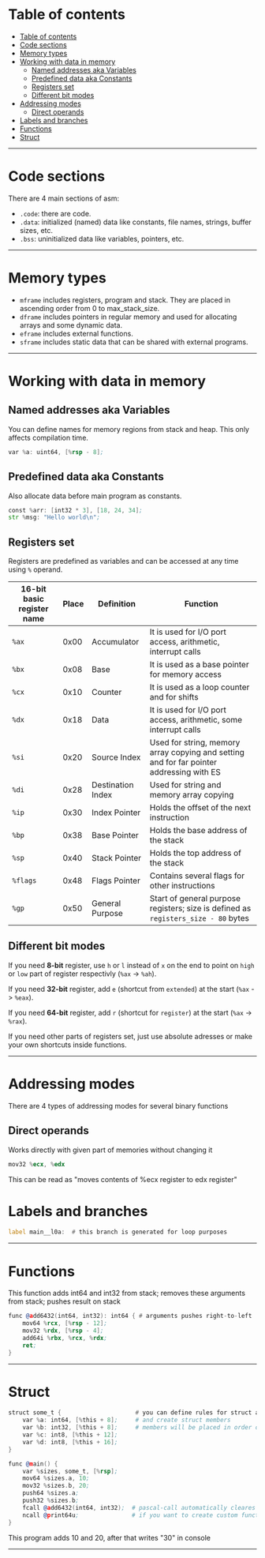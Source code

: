 # Table of contents

<!-- TOC -->
- [Table of contents](#table-of-contents)
- [Code sections](#code-sections)
- [Memory types](#memory-types)
- [Working with data in memory](#working-with-data-in-memory)
  - [Named addresses aka Variables](#named-addresses-aka-variables)
  - [Predefined data aka Constants](#predefined-data-aka-constants)
  - [Registers set](#registers-set)
  - [Different bit modes](#different-bit-modes)
- [Addressing modes](#addressing-modes)
  - [Direct operands](#direct-operands)
- [Labels and branches](#labels-and-branches)
- [Functions](#functions)
- [Struct](#struct)
<!-- TOC -->

---

# Code sections

There are 4 main sections of asm:

- `.code`: there are code.
- `.data`: initialized (named) data like constants, file names, strings, buffer sizes, etc.
- `.bss`: uninitialized data like variables, pointers, etc.

---

# Memory types

- `mframe` includes registers, program and stack. They are placed in ascending order from 0 to max_stack_size.
- `dframe` includes pointers in regular memory and used for allocating arrays and some dynamic data.
- `eframe` includes external functions.
- `sframe` includes static data that can be shared with external programs.

---

# Working with data in memory

## Named addresses aka Variables

You can define names for memory regions from stack and heap.
This only affects compilation time.

```asm
var %a: uint64, [%rsp - 8];
```

## Predefined data aka Constants

Also allocate data before main program as constants.

```asm
const %arr: [int32 * 3], [18, 24, 34];
str %msg: "Hello world\n";
```

## Registers set

Registers are predefined as variables and can be accessed at any time using `%` operand.

| 16-bit basic register name | Place | Definition        | Function                                                                                 |
| -------------------------- | ----- | ----------------- | ---------------------------------------------------------------------------------------- |
| `%ax`                      | 0x00  | Accumulator       | It is used for I/O port access, arithmetic, interrupt calls                              |
| `%bx`                      | 0x08  | Base              | It is used as a base pointer for memory access                                           |
| `%cx`                      | 0x10  | Counter           | It is used as a loop counter and for shifts                                              |
| `%dx`                      | 0x18  | Data              | It is used for I/O port access, arithmetic, some interrupt calls                         |
| `%si`                      | 0x20  | Source Index      | Used for string, memory array copying and setting and for far pointer addressing with ES |
| `%di`                      | 0x28  | Destination Index | Used for string and memory array copying                                                 |
| `%ip`                      | 0x30  | Index Pointer     | Holds the offset of the next instruction                                                 |
| `%bp`                      | 0x38  | Base Pointer      | Holds the base address of the stack                                                      |
| `%sp`                      | 0x40  | Stack Pointer     | Holds the top address of the stack                                                       |
| `%flags`                   | 0x48  | Flags Pointer     | Contains several flags for other instructions                                            |
| `%gp`                      | 0x50  | General Purpose   | Start of general purpose registers; size is defined as `registers_size - 80` bytes       |

## Different bit modes

If you need **8-bit** register, use `h` or `l` instead of `x` on the end to point on `high` or `low` part of register respectivly (`%ax` -> `%ah`).

If you need **32-bit** register, add `e` (shortcut from `extended`) at the start (`%ax` -> `%eax`).

If you need **64-bit** register, add `r` (shortcut for `register`) at the start (`%ax` -> `%rax`).

If you need other parts of registers set, just use absolute adresses or make your own shortcuts inside functions.

---

# Addressing modes

There are 4 types of addressing modes for several binary functions

## Direct operands

Works directly with given part of memories without changing it

```asm
mov32 %ecx, %edx
```

This can be read as "moves contents of %ecx register to edx register"

# Labels and branches

```asm
label main__l0a:  # this branch is generated for loop purposes
```

---

# Functions

This function adds int64 and int32 from stack; removes these arguments from stack; pushes result on stack

```asm
func @add6432(int64, int32): int64 { # arguments pushes right-to-left
    mov64 %rcx, [%rsp - 12];
    mov32 %rdx, [%rsp - 4];
    add64i %rbx, %rcx, %rdx;
    ret;
}
```

---

# Struct

```asm
struct some_t {                     # you can define rules for struct align
    var %a: int64, [%this + 8];     # and create struct members
    var %b: int32, [%this + 8];     # members will be placed in order of defining
    var %c: int8, [%this + 12];
    var %d: int8, [%this + 16];
}

func @main() {
    var %sizes, some_t, [%rsp];
    mov64 %sizes.a, 10;
    mov32 %sizes.b, 20;
    push64 %sizes.a;
    push32 %sizes.b;
    fcall @add6432(int64, int32);  # pascal-call automatically cleares stack from arguments
    ncall @print64u; 	           # if you want to create custom functions from C++, make wraper for it
}
```

This program adds 10 and 20, after that writes "30" in console

---